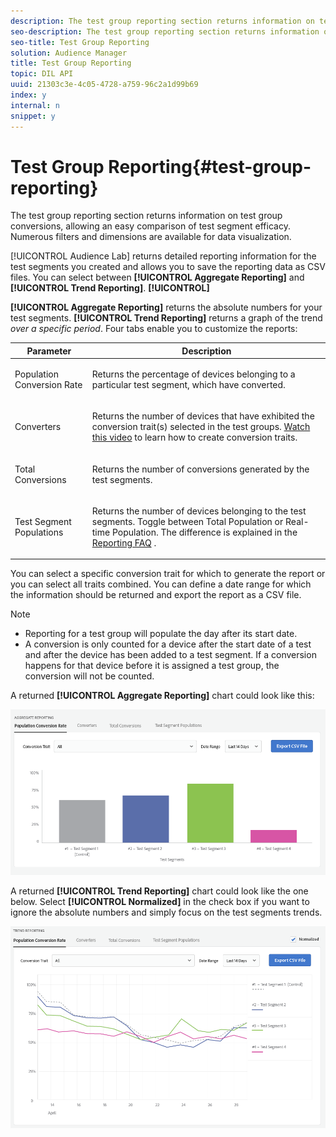```yaml
---
description: The test group reporting section returns information on test group conversions, allowing an easy comparison of test segment efficacy. Numerous filters and dimensions are available for data visualization.
seo-description: The test group reporting section returns information on test group conversions, allowing an easy comparison of test segment efficacy. Numerous filters and dimensions are available for data visualization.
seo-title: Test Group Reporting
solution: Audience Manager
title: Test Group Reporting
topic: DIL API
uuid: 21303c3e-4c05-4728-a759-96c2a1d99b69
index: y
internal: n
snippet: y
---
```


# Test Group Reporting{#test-group-reporting}

The test group reporting section returns information on test group conversions, allowing an easy comparison of test segment efficacy. Numerous filters and dimensions are available for data visualization.

<a id="section_FF173F7138C84C87B8BAB11BA94879DA"></a>

[!UICONTROL Audience Lab] returns detailed reporting information for the test segments you created and allows you to save the reporting data as CSV files. You can select between **[!UICONTROL Aggregate Reporting]** and **[!UICONTROL Trend Reporting]**. **[!UICONTROL]**

**[!UICONTROL Aggregate Reporting]** returns the absolute numbers for your test segments. **[!UICONTROL Trend Reporting]** returns a graph of the trend *over a specific period*. Four tabs enable you to customize the reports:

<table id="table_446384AE9A36408A9C570CB7DB72C3D6"> 
 <thead> 
  <tr> 
   <th colname="col1" class="entry"> Parameter </th> 
   <th colname="col2" class="entry"> Description </th> 
  </tr> 
 </thead>
 <tbody> 
  <tr> 
   <td colname="col1"> <p> <span class="uicontrol"> Population Conversion Rate</span> </p> </td> 
   <td colname="col2"> <p>Returns the percentage of devices belonging to a particular test segment, which have converted. </p> </td> 
  </tr> 
  <tr> 
   <td colname="col1"> <p> <span class="uicontrol"> Converters</span> </p> </td> 
   <td colname="col2"> <p>Returns the number of devices that have exhibited the conversion trait(s) selected in the test groups. <a href="https://helpx.adobe.com/audience-manager/kt/using/creating-conversion-traits-feature-video-use.html" format="https" scope="external"> Watch this video</a> to learn how to create conversion traits. </p> </td> 
  </tr> 
  <tr> 
   <td colname="col1"> <p> <span class="uicontrol"> Total Conversions</span> </p> </td> 
   <td colname="col2"> <p>Returns the number of conversions generated by the test segments. </p> </td> 
  </tr> 
  <tr> 
   <td colname="col1"> <p> <span class="uicontrol"> Test Segment Populations</span> </p> </td> 
   <td colname="col2"> <p>Returns the number of devices belonging to the test segments. Toggle between <span class="uicontrol"> Total Population</span> or <span class="uicontrol"> Real-time Population</span>. The difference is explained in the <a href="../../faq/faq-reporting.md#concept_8722EA8154E1416CB334FF37E2E955C4"> Reporting FAQ</a> . </p> </td> 
  </tr> 
 </tbody> 
</table>

You can select a specific conversion trait for which to generate the report or you can select all traits combined. You can define a date range for which the information should be returned and export the report as a CSV file.

>[!NOTE]
>
>* Reporting for a test group will populate the day after its start date. 
>* A conversion is only counted for a device after the start date of a test and after the device has been added to a test segment. If a conversion happens for that device before it is assigned a test group, the conversion will not be counted. 
>

A returned **[!UICONTROL Aggregate Reporting]** chart could look like this:

![](assets/aggregate-reporting.PNG)

<a id="section_9C9923C980944B248BCD023D6861B370"></a>

A returned **[!UICONTROL Trend Reporting]** chart could look like the one below. Select **[!UICONTROL Normalized]** in the check box if you want to ignore the absolute numbers and simply focus on the test segments trends.

![](assets/trend-reporting.PNG)

